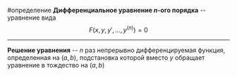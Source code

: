 #определение 
**Дифференциальное уравнение $n$-ого порядка** -- уравнение вида
$$F(x, y, y', \dots, y^{(n)}) = 0$$

---

**Решение уравнения** -- $n$ раз непрерывно дифференцируемая функция, определенная на $(a, b)$, подстановка которой вместо $y$ обращает уравнение в тождество на $(a, b)$
